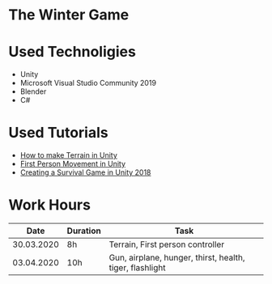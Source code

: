 # The Winter Game

# Used Technoligies
* Unity
* Microsoft Visual Studio Community 2019
* Blender
* C#

# Used Tutorials
* [How to make Terrain in Unity](https://www.youtube.com/watch?v=MWQv2Bagwgk)
* [First Person Movement in Unity](https://www.youtube.com/watch?v=_QajrabyTJc)
* [Creating a Survival Game in Unity 2018](https://www.youtube.com/watch?v=JhkoYxuZ2UI&t=194s)

# Work Hours
Date | Duration | Task
--- | --- | ---
30.03.2020 | 8h | Terrain, First person controller
03.04.2020 | 10h | Gun, airplane, hunger, thirst, health, tiger, flashlight
